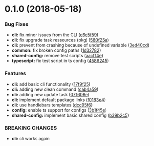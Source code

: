 <a name="0.1.0"></a>
# 0.1.0 (2018-05-18)


### Bug Fixes

* **cli:** fix minor issues from the CLI ([c6c5f59](https://github.com/janbiasi/lerna-typescript-starter/commit/c6c5f59))
* **cli:** fix upgrade task ressources (pkg) ([580f25a](https://github.com/janbiasi/lerna-typescript-starter/commit/580f25a))
* **cli:** prevent from crashing because of undefined variable ([3ed40cd](https://github.com/janbiasi/lerna-typescript-starter/commit/3ed40cd))
* **common:** fix broken config paths ([1d32782](https://github.com/janbiasi/lerna-typescript-starter/commit/1d32782))
* **shared-config:** remove test scripts ([aacf14e](https://github.com/janbiasi/lerna-typescript-starter/commit/aacf14e))
* **typescript:** fix test script in ts config ([4586245](https://github.com/janbiasi/lerna-typescript-starter/commit/4586245))


### Features

* **cli:** add basic cli functionality ([17f9f25](https://github.com/janbiasi/lerna-typescript-starter/commit/17f9f25))
* **cli:** adding new clean command ([cab4a59](https://github.com/janbiasi/lerna-typescript-starter/commit/cab4a59))
* **cli:** adding new update task ([071608e](https://github.com/janbiasi/lerna-typescript-starter/commit/071608e))
* **cli:** implement default package links ([f0183e4](https://github.com/janbiasi/lerna-typescript-starter/commit/f0183e4))
* **cli:** use handlebars templates ([dcc95f6](https://github.com/janbiasi/lerna-typescript-starter/commit/dcc95f6))
* **config:** enable ts support for configs ([3b1f45e](https://github.com/janbiasi/lerna-typescript-starter/commit/3b1f45e))
* **shared-config:** implement basic shared config ([b39b2c5](https://github.com/janbiasi/lerna-typescript-starter/commit/b39b2c5))


### BREAKING CHANGES

* **cli:** cli works again



